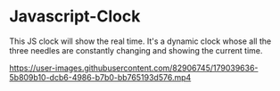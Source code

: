 # Javascript-Clock
This JS clock will show the real time.
It's a dynamic clock whose all the three needles are constantly changing and showing the current time.





https://user-images.githubusercontent.com/82906745/179039636-5b809b10-dcb6-4986-b7b0-bb765193d576.mp4

